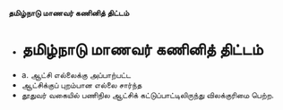 **தமிழ்நாடு மாணவர் கணினித் திட்டம்**
- # தமிழ்நாடு மாணவர் கணினித் திட்டம்
- a. ஆட்சி எல்லைக்கு அப்பாற்பட்ட
- ஆட்சிக்குப் புறம்பான எல்லை சார்ந்த
- தூதுவர் வகையில் பணிநில ஆட்சிக் கட்டுப்பாட்டிலிருந்து விலக்குரிமை பெற்ற.

